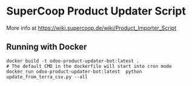 # SuperCoop Product Updater Script

More info at https://wiki.supercoop.de/wiki/Product_Importer_Script

## Running with Docker

```
docker build -t odoo-product-updater-bot:latest .
# The default CMD in the dockerfile will start into cron mode
docker run odoo-product-updater-bot:latest  python update_from_terra_csv.py --all
```

